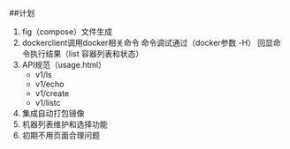 ##计划

1. fig（compose）文件生成
2. dockerclient调用docker相关命令
	命令调试通过（docker参数 -H）
	回显命令执行结果（list 容器列表和状态）
3. API规范（usage.html）
	- v1/ls
	- v1/echo
	- v1/create
	- v1/listc
4. 集成自动打包镜像
5. 机器列表维护和选择功能
6. 初期不用页面合理问题